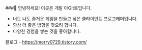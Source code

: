 ###👋 안녕하세요! 이곳은 개발 아Git트입니다.


- 너도 나도 즐거운 게임을 만들고 싶은 클라이언트 프로그래머입니다.
- 항상 더 좋은 방향을 찾으려 합니다.
- 다양한 경험을 쌓는 것을 좋아합니다.

블로그 - https://merry0729.tistory.com/
